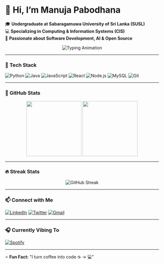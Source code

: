 # 👋 Hi, I’m Manuja Pabodhana

🎓 **Undergraduate at Sabaragamuwa University of Sri Lanka (SUSL)**  
💻 **Specializing in Computing & Information Systems (CIS)**  
🚀 **Passionate about Software Development, AI & Open Source**  

<div align="center">
  <img src="https://readme-typing-svg.demolab.com?font=Fira+Code&weight=600&size=22&pause=1000&color=5C7AEA&width=435&lines=Full-Stack+Developer;AI+Enthusiast;Open+Source+Contributor;Tech+Learner" alt="Typing Animation" />
</div>

---

### 🔧 **Tech Stack**
![Python](https://img.shields.io/badge/Python-3776AB?style=for-the-badge&logo=python&logoColor=white)
![Java](https://img.shields.io/badge/Java-ED8B00?style=for-the-badge&logo=openjdk&logoColor=white)
![JavaScript](https://img.shields.io/badge/JavaScript-F7DF1E?style=for-the-badge&logo=javascript&logoColor=black)
![React](https://img.shields.io/badge/React-20232A?style=for-the-badge&logo=react&logoColor=61DAFB)
![Node.js](https://img.shields.io/badge/Node.js-339933?style=for-the-badge&logo=nodedotjs&logoColor=white)
![MySQL](https://img.shields.io/badge/MySQL-005C84?style=for-the-badge&logo=mysql&logoColor=white)
![Git](https://img.shields.io/badge/Git-F05032?style=for-the-badge&logo=git&logoColor=white)

---

### 🌟 **GitHub Stats**
<div align="center">
  <img height="180em" src="https://github-readme-stats.vercel.app/api?username=YOUR_USERNAME&show_icons=true&theme=radical" />
  <img height="180em" src="https://github-readme-stats.vercel.app/api/top-langs/?username=YOUR_USERNAME&layout=compact&theme=radical" />
</div>

---

### 🔥 **Streak Stats**
<div align="center">
  <img src="https://streak-stats.demolab.com?user=YOUR_USERNAME&theme=radical" alt="GitHub Streak" />
</div>

---

### 📫 **Connect with Me**
[![LinkedIn](https://img.shields.io/badge/LinkedIn-0077B5?style=for-the-badge&logo=linkedin&logoColor=white)](https://linkedin.com/in/YOUR_PROFILE)
[![Twitter](https://img.shields.io/badge/Twitter-1DA1F2?style=for-the-badge&logo=twitter&logoColor=white)](https://twitter.com/YOUR_HANDLE)
[![Gmail](https://img.shields.io/badge/Gmail-D14836?style=for-the-badge&logo=gmail&logoColor=white)](mailto:YOUR_EMAIL)

---

### 🎧 **Currently Vibing To**
[![Spotify](https://spotify-readme-psi.vercel.app/api/spotify)](https://open.spotify.com/user/YOUR_SPOTIFY_ID)

---

⭐ **Fun Fact:** "I turn coffee into code ☕ → 💻"  
</div>
